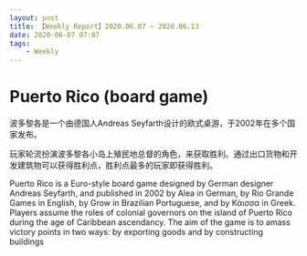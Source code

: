 ```yaml
---
layout: post
title: 【Weekly Report】2020.06.07 ~ 2020.06.13
date: 2020-06-07 07:07
tags:
    - Weekly
---
```


# Puerto Rico (board game)

波多黎各是一个由德国人Andreas Seyfarth设计的欧式桌游，于2002年在多个国家发布。

玩家轮流扮演波多黎各小岛上殖民地总督的角色，来获取胜利。通过出口货物和开发建筑物可以获得胜利点，胜利点最多的玩家即获得胜利。

Puerto Rico is a Euro-style board game designed by German designer Andreas Seyfarth, and published in 2002 by Alea in German, by Rio Grande Games in English, by Grow in Brazilian Portuguese, and by Κάισσα in Greek. Players assume the roles of colonial governors on the island of Puerto Rico during the age of Caribbean ascendancy. The aim of the game is to amass victory points in two ways: by exporting goods and by constructing buildings